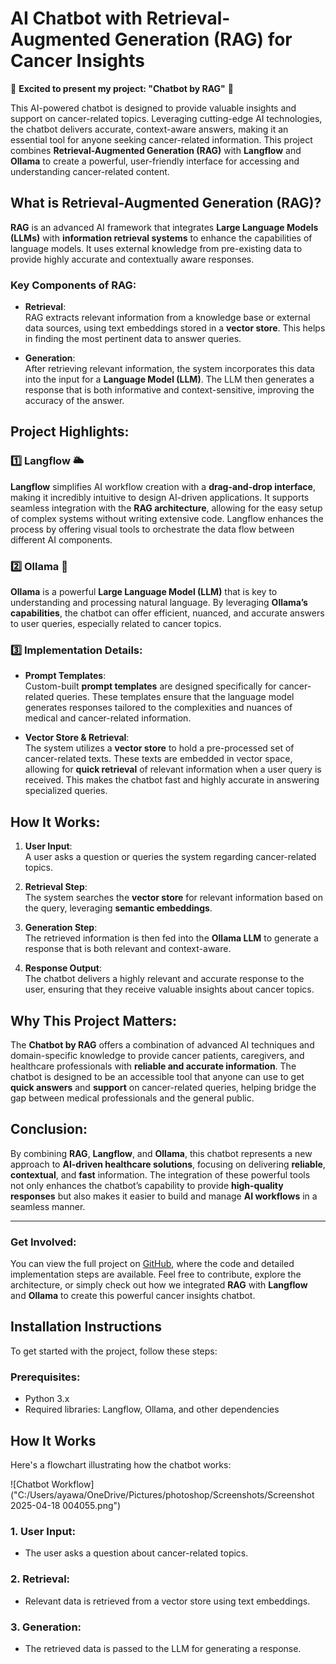 # AI Chatbot with Retrieval-Augmented Generation (RAG) for Cancer Insights

🌟 **Excited to present my project: "Chatbot by RAG"** 🌟

This AI-powered chatbot is designed to provide valuable insights and support on cancer-related topics. Leveraging cutting-edge AI technologies, the chatbot delivers accurate, context-aware answers, making it an essential tool for anyone seeking cancer-related information. This project combines **Retrieval-Augmented Generation (RAG)** with **Langflow** and **Ollama** to create a powerful, user-friendly interface for accessing and understanding cancer-related content.

## What is Retrieval-Augmented Generation (RAG)?

**RAG** is an advanced AI framework that integrates **Large Language Models (LLMs)** with **information retrieval systems** to enhance the capabilities of language models. It uses external knowledge from pre-existing data to provide highly accurate and contextually aware responses.

### Key Components of RAG:
- **Retrieval**:  
  RAG extracts relevant information from a knowledge base or external data sources, using text embeddings stored in a **vector store**. This helps in finding the most pertinent data to answer queries.

- **Generation**:  
  After retrieving relevant information, the system incorporates this data into the input for a **Language Model (LLM)**. The LLM then generates a response that is both informative and context-sensitive, improving the accuracy of the answer.

## Project Highlights:

### 1️⃣ **Langflow** 🌥️
**Langflow** simplifies AI workflow creation with a **drag-and-drop interface**, making it incredibly intuitive to design AI-driven applications. It supports seamless integration with the **RAG architecture**, allowing for the easy setup of complex systems without writing extensive code. Langflow enhances the process by offering visual tools to orchestrate the data flow between different AI components.

### 2️⃣ **Ollama** 📩
**Ollama** is a powerful **Large Language Model (LLM)** that is key to understanding and processing natural language. By leveraging **Ollama’s capabilities**, the chatbot can offer efficient, nuanced, and accurate answers to user queries, especially related to cancer topics.

### 3️⃣ **Implementation Details**:
- **Prompt Templates**:  
  Custom-built **prompt templates** are designed specifically for cancer-related queries. These templates ensure that the language model generates responses tailored to the complexities and nuances of medical and cancer-related information.

- **Vector Store & Retrieval**:  
  The system utilizes a **vector store** to hold a pre-processed set of cancer-related texts. These texts are embedded in vector space, allowing for **quick retrieval** of relevant information when a user query is received. This makes the chatbot fast and highly accurate in answering specialized queries.

## How It Works:

1. **User Input**:  
   A user asks a question or queries the system regarding cancer-related topics.

2. **Retrieval Step**:  
   The system searches the **vector store** for relevant information based on the query, leveraging **semantic embeddings**.

3. **Generation Step**:  
   The retrieved information is then fed into the **Ollama LLM** to generate a response that is both relevant and context-aware.

4. **Response Output**:  
   The chatbot delivers a highly relevant and accurate response to the user, ensuring that they receive valuable insights about cancer topics.

## Why This Project Matters:
The **Chatbot by RAG** offers a combination of advanced AI techniques and domain-specific knowledge to provide cancer patients, caregivers, and healthcare professionals with **reliable and accurate information**. The chatbot is designed to be an accessible tool that anyone can use to get **quick answers** and **support** on cancer-related queries, helping bridge the gap between medical professionals and the general public.

## Conclusion:
By combining **RAG**, **Langflow**, and **Ollama**, this chatbot represents a new approach to **AI-driven healthcare solutions**, focusing on delivering **reliable**, **contextual**, and **fast** information. The integration of these powerful tools not only enhances the chatbot’s capability to provide **high-quality responses** but also makes it easier to build and manage **AI workflows** in a seamless manner.

---

### **Get Involved:**

You can view the full project on [GitHub](https://github.com/Habibawally/chatbot_cancer-langflow-), where the code and detailed implementation steps are available. Feel free to contribute, explore the architecture, or simply check out how we integrated **RAG** with **Langflow** and **Ollama** to create this powerful cancer insights chatbot.

## Installation Instructions

To get started with the project, follow these steps:

### Prerequisites:
- Python 3.x
- Required libraries: Langflow, Ollama, and other dependencies
## How It Works

Here's a flowchart illustrating how the chatbot works:

![Chatbot Workflow]("C:/Users/ayawa/OneDrive/Pictures/photoshop/Screenshots/Screenshot 2025-04-18 004055.png")

### 1. User Input:
   - The user asks a question about cancer-related topics.

### 2. Retrieval:
   - Relevant data is retrieved from a vector store using text embeddings.

### 3. Generation:
   - The retrieved data is passed to the LLM for generating a response.
